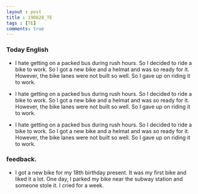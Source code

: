 ```yaml
---
layout : post
title : 190828_TE
tags : [TE]
comments: true
---
```

### Today English
- I hate getting on a packed bus during rush hours. So I decided to ride a bike to work. So I got a new bike and a helmat and was so ready for it. However, the bike lanes were not built so well. So I gave up on riding it to work.
  
- I hate getting on a packed bus during rush hours. So I decided to ride a bike to work. So I got a new bike and a helmat and was so ready for it. However, the bike lanes were not built so well. So I gave up on riding it to work.

- I hate getting on a packed bus during rush hours. So I decided to ride a bike to work. So I got a new bike and a helmat and was so ready for it. However, the bike lanes were not built so well. So I gave up on riding it to work.

### feedback.

- I got a new bike for my 18th birthday present. It was my first bike and liked it a lot. One day, I parked my bike near the subway station and someone stole it. I cried for a week.
